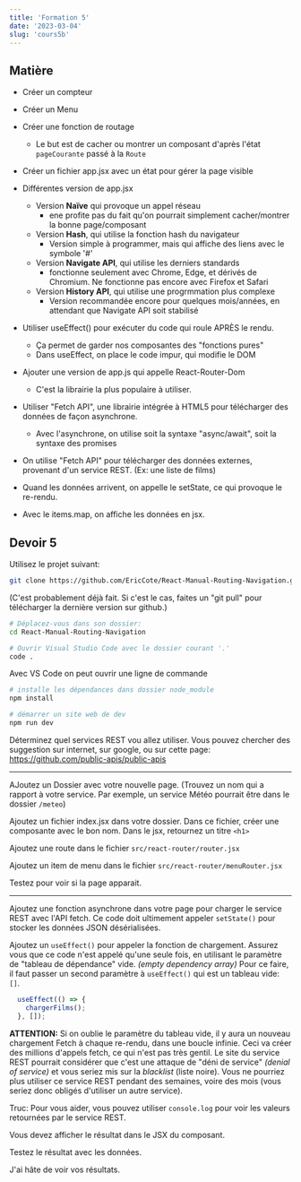 ```yaml
---
title: 'Formation 5'
date: '2023-03-04'
slug: 'cours5b'
---
```



## Matière 

- Créer un compteur
- Créer un Menu
- Créer une fonction de routage
  - Le but est de cacher ou montrer un composant d'après l'état `pageCourante` passé à la `Route`
- Créer un fichier app.jsx avec un état pour gérer la page visible
- Différentes version de app.jsx
  - Version **Naïve** qui provoque un appel réseau
    - ene profite pas du fait qu'on pourrait simplement cacher/montrer la bonne page/composant
  - Version **Hash**, qui utilise la fonction hash du navigateur
    - Version simple à programmer, mais qui affiche des liens avec le symbole '#'
  - Version **Navigate API**, qui utilise les derniers standards 
    - fonctionne seulement avec Chrome, Edge, et dérivés de Chromium. Ne fonctionne pas encore avec Firefox et Safari
  - Version **History API**, qui utilise une progrmmation plus complexe
    - Version recommandée encore pour quelques mois/années, en attendant que Navigate API soit stabilisé

- Utiliser useEffect() pour exécuter du code qui roule APRÈS le rendu. 
  - Ça permet de garder nos composantes des "fonctions pures"
  - Dans useEffect, on place le code impur, qui modifie le DOM     

- Ajouter une version de app.js qui appelle React-Router-Dom
  - C'est la librairie la plus populaire à utiliser. 

- Utiliser "Fetch API", une librairie intégrée à HTML5 pour télécharger des données de façon asynchrone. 
  - Avec l'asynchrone, on utilise soit la syntaxe "async/await", soit la syntaxe des promises 

- On utilise "Fetch API" pour télécharger des données externes, provenant d'un service REST. (Ex: une liste de films)

- Quand les données arrivent, on appelle le setState, ce qui provoque le re-rendu. 

- Avec le items.map, on affiche les données en jsx.


## Devoir 5

Utilisez le projet suivant:
```bash
git clone https://github.com/EricCote/React-Manual-Routing-Navigation.git
```

(C'est probablement déjà fait. Si c'est le cas, faites un "git pull" pour télécharger la dernière version sur github.)


```bash
# Déplacez-vous dans son dossier: 
cd React-Manual-Routing-Navigation

# Ouvrir Visual Studio Code avec le dossier courant '.'
code .

```

Avec VS Code on peut ouvrir une ligne de commande
```bash
# installe les dépendances dans dossier node_module
npm install

# démarrer un site web de dev
npm run dev

```

Déterminez quel services REST vou allez utiliser. Vous pouvez chercher des suggestion sur internet, sur google, ou sur cette page: https://github.com/public-apis/public-apis

---

AJoutez un Dossier avec votre nouvelle page. (Trouvez un nom qui a rapport à votre service. Par exemple, un service Météo pourrait être dans le dossier    `/meteo`)

Ajoutez un fichier index.jsx dans votre dossier. Dans ce fichier, créer une composante avec le bon nom. Dans le jsx, retournez un titre `<h1>`

Ajoutez une route dans le fichier `src/react-router/router.jsx`

Ajoutez un item de menu dans le fichier `src/react-router/menuRouter.jsx`

Testez pour voir si la page apparait.

---

Ajoutez une fonction asynchrone dans votre page pour charger le service REST avec l'API fetch. Ce code doit ultimement appeler `setState()` pour stocker les données JSON désérialisées.

Ajoutez un `useEffect()` pour appeler la fonction de chargement. Assurez vous que ce code n'est appelé qu'une seule fois, en utilisant le paramètre de "tableau de dépendance" vide. *(empty dependency array)*  Pour ce faire, il faut passer un second paramètre à `useEffect()` qui est un tableau vide: `[]`.

```js {3}
  useEffect(() => {
    chargerFilms();
  }, []);
```

**ATTENTION:** Si on oublie le paramètre du tableau vide, il y aura un nouveau chargement Fetch à chaque re-rendu, dans une boucle infinie. Ceci va créer des millions d'appels fetch, ce qui n'est pas très gentil. Le site du service REST pourrait considérer que c'est une attaque de "déni de service" *(denial of service)* et vous seriez mis sur la *blacklist* (liste noire). Vous ne pourriez plus utiliser ce service REST pendant des semaines, voire des mois (vous seriez donc obligés d'utiliser un autre service).   

Truc: Pour vous aider, vous pouvez utiliser `console.log` pour voir les valeurs retournées par le service REST.

Vous devez afficher le résultat dans le JSX du composant. 

Testez le résultat avec les données.

J'ai hâte de voir vos résultats.





